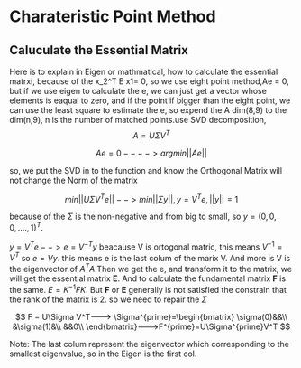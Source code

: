 # Charateristic Point Method

## Caluculate the Essential Matrix

Here is to explain in Eigen or mathmatical, how to calculate the essential matrxi, because of the x_2^T E x1= 0, so we use eight point method,Ae = 0, but if we use eigen to calculate the e, we can just get a vector whose elements is eaqual to zero, and if the point if bigger than the eight point, we can use the least square to estimate the e, so expend the A dim(8,9) to the dim(n,9), n is the number of matched points.use SVD decomposition,
$$
  A=U\Sigma V^T
$$

$$
Ae = 0 ----> argmin ||Ae||
$$

so, we put the SVD in to the function and know the Orthogonal Matrix will not change the Norm of the matrix

$$
min||U\Sigma V^Te|| --> min||\Sigma y||,y=V^Te,||y||=1
$$

because of the $\Sigma$ is the non-negative and from big to small, so $y=(0,0,0,....,1)^T$.

$y=V^Te-->e=V^{-T}y$ beacause V is ortogonal matric, this means $V^{-1}=V^T$ so $e=Vy$. this means e is the last colum of the marix V. And more is V is the eigenvector of $A^TA$.Then we get the e, and transform it to the matrix, we will get the essential matrix **E**. And to calculate the fundamental matrix **F** is the same. $E = K^{-1}FK$. But **F** or **E** generally is not satisfied the constrain that the rank of the matrix is 2. so we need to repair the $\Sigma$

$$
F = U\Sigma V^T---> \Sigma^{prime}=\begin{bmatrix}
\sigma(0)&&\\
&\sigma(1)&\\
&&0\\
\end{bmatrix}--->F^{prime}=U\Sigma^{prime}V^T
$$

Note: The last colum represent the eigenvector which corresponding to the smallest eigenvalue, so in the Eigen is the first col.
